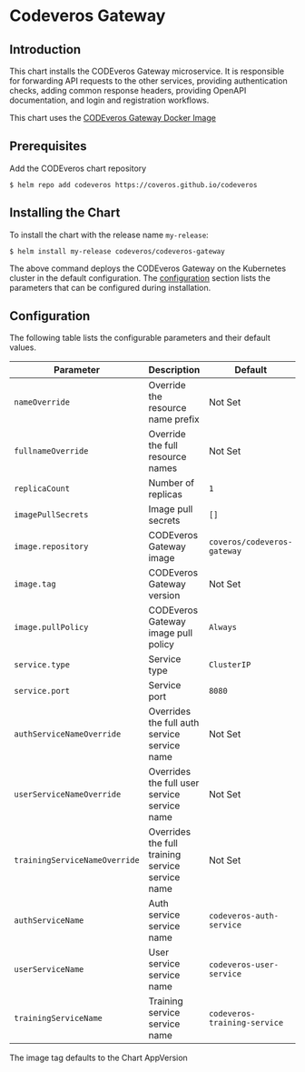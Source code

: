 # Codeveros Gateway

## Introduction

This chart installs the CODEveros Gateway microservice. It is responsible for forwarding API requests to the other services,
providing authentication checks, adding common response headers, providing OpenAPI documentation, and login and registration 
workflows.

This chart uses the [CODEveros Gateway Docker Image](https://hub.docker.com/r/coveros/codeveros-gateway)


## Prerequisites

Add the CODEveros chart repository

```shell script
$ helm repo add codeveros https://coveros.github.io/codeveros
```

## Installing the Chart

To install the chart with the release name `my-release`:

```shell script
$ helm install my-release codeveros/codeveros-gateway
```

The above command deploys the CODEveros Gateway on the Kubernetes cluster in the default configuration. 
The [configuration](#configuration) section lists the parameters that can be configured during installation.

## Configuration

The following table lists the configurable parameters and their default values.

| Parameter                      | Description                                  | Default                                  |
| ------------------------------ | -------------------------------------------- | ---------------------------------------  |
| `nameOverride`                 | Override the resource name prefix            | Not Set                                  |
| `fullnameOverride`             | Override the full resource names             | Not Set                                  |
| `replicaCount`                 | Number of replicas                           | `1`                                      |
| `imagePullSecrets`             | Image pull secrets                           | `[]`                                     |
| `image.repository`             | CODEveros Gateway image                      | `coveros/codeveros-gateway`              |
| `image.tag`                    | CODEveros Gateway version                    | Not Set                                  |
| `image.pullPolicy`             | CODEveros Gateway image pull policy          | `Always`                                 |
| `service.type`                 | Service type                                 | `ClusterIP`                              |
| `service.port`                 | Service port                                 | `8080`                                   |
| `authServiceNameOverride`      | Overrides the full auth service service name | Not Set                                  |
| `userServiceNameOverride`      | Overrides the full user service service name | Not Set                                  |
| `trainingServiceNameOverride`  | Overrides the full training service service name | Not Set                              |
| `authServiceName`              | Auth service service name                    | `codeveros-auth-service`                 |
| `userServiceName`              | User service service name                    | `codeveros-user-service`                 |
| `trainingServiceName`          | Training service service name                | `codeveros-training-service`             |

The image tag defaults to the Chart AppVersion

